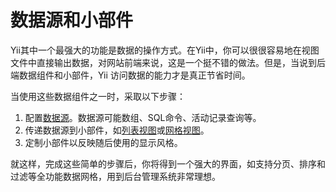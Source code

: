 数据源和小部件
========================

Yii其中一个最强大的功能是数据的操作方式。在Yii中，你可以很很容易地在视图文件中直接输出数据，对网站前端来说，这是一个挺不错的做法。但是，当说到后端数据组件和小部件，Yii 访问数据的能力才是真正节省时间。

当使用这些数据组件之一时，采取以下步骤：

1. 配置[数据源](data-providers.md)。数据源可能数组、SQL命令、活动记录查询等。
2. 传递数据源到小部件，如[列表视图](data-widgets.md#listview)或[网格视图](data-grid.md)。
3. 定制小部件以反映随后使用的显示风格。

就这样，完成这些简单的步骤后，你将得到一个强大的界面，如支持分页、排序和过滤等全功能数据网格，用到后台管理系统非常理想。